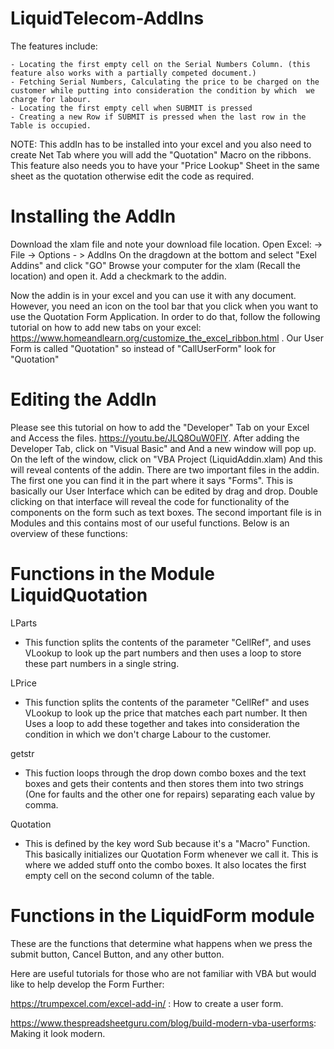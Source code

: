 # LiquidTelecom-AddIns


The features include:
 
    - Locating the first empty cell on the Serial Numbers Column. (this feature also works with a partially competed document.)
    - Fetching Serial Numbers, Calculating the price to be charged on the customer while putting into consideration the condition by which  we charge for labour.
    - Locating the first empty cell when SUBMIT is pressed
    - Creating a new Row if SUBMIT is pressed when the last row in the Table is occupied.
    
NOTE: This addIn has to be installed into your excel and you also need to create Net Tab where you will add the "Quotation" Macro on the ribbons. This feature also needs you to have your "Price Lookup" Sheet in the same sheet as the quotation otherwise edit the code as required.
# Installing the AddIn

Download the xlam file and note your download file location. 
Open Excel: -> File -> Options - > AddIns
On the dragdown at the bottom and select "Exel Addins" and click "GO"
Browse your computer for the xlam (Recall the location) and open it. 
Add a checkmark to the addin.

Now the addin is in your excel and you can use it with any document. However, you need an icon on the tool bar that you click when you want to use the Quotation Form Application. In order to do that, follow the following tutorial on how to add new tabs on your excel: https://www.homeandlearn.org/customize_the_excel_ribbon.html . Our User Form is called "Quotation" so instead of "CallUserForm" look for "Quotation"

# Editing the AddIn

Please see this tutorial on how to add the "Developer" Tab on your Excel and Access the files. https://youtu.be/JLQ8OuW0FlY. After adding the Developer Tab, click on "Visual Basic" and And a new window will pop up. On the left of the window, click on "VBA Project (LiquidAddin.xlam) And this will reveal contents of the addin. There are two important files in the addin. The first one you can find it in the part where it says "Forms". This is basically our User Interface which can be edited by drag and drop. Double clicking on that interface will reveal the code for functionality of the components on the form such as text boxes. The second important file is in Modules and this contains most of our useful functions. Below is an overview of these functions:

# Functions in the Module LiquidQuotation
LParts
- This function splits the contents of the parameter "CellRef", and uses VLookup to look up the part numbers and then uses a loop to store these part numbers in a single string.

LPrice
- This function splits the contents of the parameter "CellRef" and uses VLookup to look up the price that matches each part number. It then Uses a loop to add these together and takes into consideration the condition in which we don't charge Labour to the customer.

getstr
- This fuction loops through the drop down combo boxes and the text boxes and gets their contents and then stores them into two strings (One for faults and the other one for repairs) separating each value by comma.

Quotation
- This is defined by the key word Sub because it's a "Macro" Function. This basically initializes our Quotation Form whenever we call it. This is where we added stuff onto the combo boxes. It also locates the first empty cell on the second column of the table.

# Functions in the LiquidForm module

These are the functions that determine what happens when we press the submit button, Cancel Button, and any other button.

Here are useful tutorials for those who are not familiar with VBA but would like to help develop the Form Further:

https://trumpexcel.com/excel-add-in/ : How to create a user form.

https://www.thespreadsheetguru.com/blog/build-modern-vba-userforms: Making it look modern.






